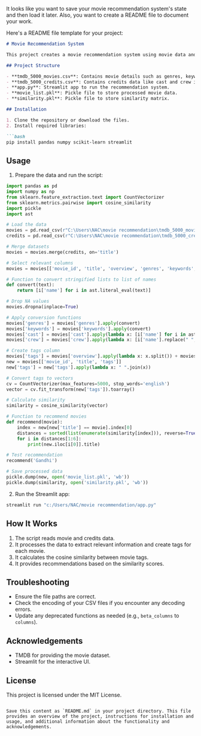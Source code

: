 It looks like you want to save your movie recommendation system's state and then load it later. Also, you want to create a README file to document your work.

Here's a README file template for your project:

```markdown
# Movie Recommendation System

This project creates a movie recommendation system using movie data and collaborative filtering techniques.

## Project Structure

- **tmdb_5000_movies.csv**: Contains movie details such as genres, keywords, etc.
- **tmdb_5000_credits.csv**: Contains credits data like cast and crew information.
- **app.py**: Streamlit app to run the recommendation system.
- **movie_list.pkl**: Pickle file to store processed movie data.
- **similarity.pkl**: Pickle file to store similarity matrix.

## Installation

1. Clone the repository or download the files.
2. Install required libraries:

```bash
pip install pandas numpy scikit-learn streamlit
```

## Usage

1. Prepare the data and run the script:

```python
import pandas as pd
import numpy as np
from sklearn.feature_extraction.text import CountVectorizer
from sklearn.metrics.pairwise import cosine_similarity
import pickle
import ast

# Load the data
movies = pd.read_csv(r"C:\Users\NAC\movie recommendation\tmdb_5000_movies.csv")
credits = pd.read_csv(r"C:\Users\NAC\movie recommendation\tmdb_5000_credits.csv")

# Merge datasets
movies = movies.merge(credits, on='title')

# Select relevant columns
movies = movies[['movie_id', 'title', 'overview', 'genres', 'keywords', 'cast', 'crew']]

# Function to convert stringified lists to list of names
def convert(text):
    return [i['name'] for i in ast.literal_eval(text)]

# Drop NA values
movies.dropna(inplace=True)

# Apply conversion functions
movies['genres'] = movies['genres'].apply(convert)
movies['keywords'] = movies['keywords'].apply(convert)
movies['cast'] = movies['cast'].apply(lambda x: [i['name'] for i in ast.literal_eval(x)][:3])
movies['crew'] = movies['crew'].apply(lambda x: [i['name'].replace(" ", "") for i in ast.literal_eval(x) if i['job'] == 'Director'])

# Create tags column
movies['tags'] = movies['overview'].apply(lambda x: x.split()) + movies['genres'] + movies['keywords'] + movies['cast'] + movies['crew']
new = movies[['movie_id', 'title', 'tags']]
new['tags'] = new['tags'].apply(lambda x: " ".join(x))

# Convert tags to vectors
cv = CountVectorizer(max_features=5000, stop_words='english')
vector = cv.fit_transform(new['tags']).toarray()

# Calculate similarity
similarity = cosine_similarity(vector)

# Function to recommend movies
def recommend(movie):
    index = new[new['title'] == movie].index[0]
    distances = sorted(list(enumerate(similarity[index])), reverse=True, key=lambda x: x[1])
    for i in distances[1:6]:
        print(new.iloc[i[0]].title)

# Test recommendation
recommend('Gandhi')

# Save processed data
pickle.dump(new, open('movie_list.pkl', 'wb'))
pickle.dump(similarity, open('similarity.pkl', 'wb'))
```

2. Run the Streamlit app:

```bash
streamlit run "c:/Users/NAC/movie recommendation/app.py"
```

## How It Works

1. The script reads movie and credits data.
2. It processes the data to extract relevant information and create tags for each movie.
3. It calculates the cosine similarity between movie tags.
4. It provides recommendations based on the similarity scores.

## Troubleshooting

- Ensure the file paths are correct.
- Check the encoding of your CSV files if you encounter any decoding errors.
- Update any deprecated functions as needed (e.g., `beta_columns` to `columns`).

## Acknowledgements

- TMDB for providing the movie dataset.
- Streamlit for the interactive UI.

## License

This project is licensed under the MIT License.
```

Save this content as `README.md` in your project directory. This file provides an overview of the project, instructions for installation and usage, and additional information about the functionality and acknowledgements.
